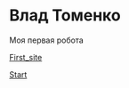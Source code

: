

# Влад Томенко
Моя первая робота

[First_site](https://VladTomenko.github.io/first_site/ "my profile")

[Start](https://VladTomenko.github.io/Start/ "my profile")
